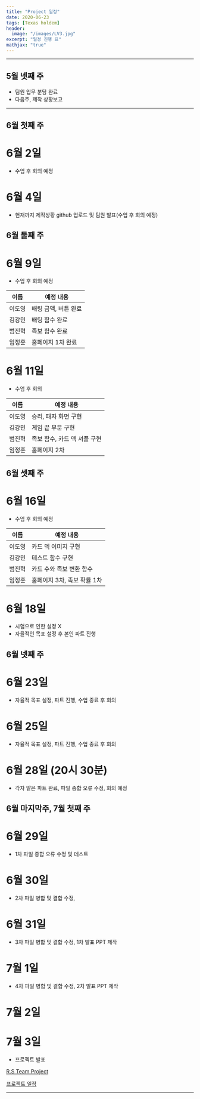 ```yaml
---
title: "Project 일정"
date: 2020-06-23
tags: [Texas holdem]
header:
  image: "/images/LV3.jpg"
excerpt: "일정 진행 표"
mathjax: "true"
---
```


---

## 5월 넷째 주
- 팀원 업무 분담 완료
- 다음주, 제작 상황보고
-------------------------

## 6월 첫째 주 

# 6월 2일
- 수업 후 회의 예정

# 6월 4일
- 현재까지 제작상황 github 업로드 및 팀원 발표(수업 후 회의 예정)

## 6월 둘째 주

# 6월 9일 
- 수업 후 회의 예정 

 이름 | 예정 내용
---- | ---- 
 이도영 | 배팅 금액, 버튼 완료
 김강민 | 배팅 함수 완료
 범진혁 | 족보 함수 완료
 임정훈 | 홈페이지 1차 완료


# 6월 11일
- 수업 후 회의

 이름 | 예정 내용
---- | ---- 
 이도영 | 승리, 패자 화면 구현
 김강민 | 게임 끝 부분 구현
 범진혁 | 족보 함수, 카드 덱 셔플 구현
 임정훈 | 홈페이지 2차 

## 6월 셋째 주

# 6월 16일
- 수업 후 회의 예정

 이름 | 예정 내용
---- | ---- 
 이도영 | 카드 덱 이미지 구현
 김강민 | 테스트 함수 구현
 범진혁 | 카드 수와 족보 변환 함수
 임정훈 | 홈페이지 3차, 족보 확률 1차

 # 6월 18일 
 - 시험으로 인한 설정 X 
 - 자율적인 목표 설정 후 본인 파트 진행

 ## 6월 넷째 주

 # 6월 23일 
 - 자율적 목표 설정, 파트 진행, 수업 종료 후 회의

# 6월 25일 
-  자율적 목표 설정, 파트 진행, 수업 종료 후 회의

# 6월 28일 (20시 30분)
- 각자 맡은 파트 완료, 파일 종합 오류 수정, 회의 예정

## 6월 마지막주, 7월 첫째 주

# 6월 29일 
- 1차 파일 종합 오류 수정 및 테스트

# 6월 30일 
- 2차 파일 병합 및 결합 수정,

# 6월 31일
- 3차 파일 병합 및 결합 수정, 1차 발표 PPT 제작 

# 7월 1일
- 4차 파일 병합 및 결합 수정, 2차 발표 PPT 제작

# 7월 2일

# 7월 3일
- 프로젝트 발표


[R.S Team Project](https://imjeonghun.github.io/)

[프로젝트 일정](https://github.com/Lee-do-yeong/R.S/wiki/프로젝트-일정)


------------------------------------

